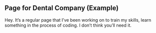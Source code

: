 ## Page for Dental Company (Example)
Hey. It’s a regular page that I’ve been working on to train my skills, learn something in the process of coding. I don’t think you’ll need it.
